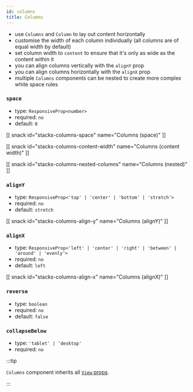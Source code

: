 ```yaml
---
id: columns
title: Columns
---
```


- use `Columns` and `Column` to lay out content horizontally
- customise the width of each column individually (all columns are of equal width by default)
- set column width to `content` to ensure that it's only as wide as the content within it
- you can align columns vertically with the `alignY` prop
- you can align columns horizontally with the `alignX` prop
- multiple `Columns` components can be nested to create more complex white space rules

### `space`

- type: `ResponsiveProp<number>`
- required: `no`
- default: `0`

[[ snack id="stacks-columns-space" name="Columns (space)" ]]

[[ snack id="stacks-columns-content-width" name="Columns (content width)" ]]

[[ snack id="stacks-columns-nested-columns" name="Columns (nested)" ]]


### `alignY`

- type: `ResponsiveProp<'top' | 'center' | 'bottom' | 'stretch'>`
- required: `no`
- default: `stretch`

[[ snack id="stacks-columns-align-y" name="Columns (alignY)" ]]

### `alignX`

- type: `ResponsiveProp<'left' | 'center' | 'right' | 'between' | 'around' | 'evenly'>`
- required: `no`
- default: `left`

[[ snack id="stacks-columns-align-x" name="Columns (alignX)" ]]

### `reverse`

- type: `boolean`
- required: `no`
- default: `false`

### `collapseBelow`

- type: `'tablet' | 'desktop'`
- required: `no`

:::tip

`Columns` component inherits all [`View` props](https://reactnative.dev/docs/view).

:::
